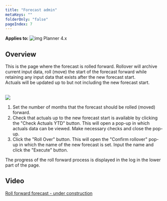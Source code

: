 ```yaml
---
title: "Forecast admin"
metaKeys: ""
folderOnly: "false"
pageIndex: 7
---
```


**Applies to:** ![img](https://profitbasedocs.blob.core.windows.net/icons/yes-icon.png) Planner 4.x

## Overview
This is the page where the forecast is rolled forward. Rollover will archive current input data, roll (move) the start of the forecast forward while retaining any input data that exists after the new forecast start.<br/>
Actuals will be updated up to but not including the new forecast start.<br/>
<br/>

![](https://profitbasedocs.blob.core.windows.net/plannerimages/rollover.JPG)

1. Set the number of months that the forecast should be rolled (moved) forward. 
2. Check that actuals up to the new forecast start is available by clicking the "Check Actuals YTD" button. This will open a pop-up in which actuals data can be viewed. Make necessary checks and close the pop-up.<br/>
3. Click the "Roll Over" button. This will open the "Confirm rollover" pop-up in which the name of the new forecast is set. Input the name and click the "Execute" button.<br/>

The progress of the roll forward process is displayed in the log in the lower part of the page.

## Video
[Roll forward forecast - under construction](#)

<br/>
